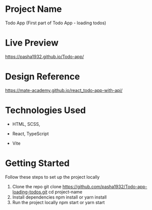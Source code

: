 # Project Name
Todo App (First part of Todo App - loading todos)

# Live Preview
https://pasha1932.github.io/Todo-app/

# Design Reference
https://mate-academy.github.io/react_todo-app-with-api/

# Technologies Used

- HTML, SCSS,

- React, TypeScript

- Vite

# Getting Started
Follow these steps to set up the project locally

1. Clone the repo
git clone https://github.com/pasha1932/Todo-app-loading-todos.git
cd project-name
2. Install dependencies
npm install
or
yarn install
3. Run the project locally
npm start
or
yarn start
